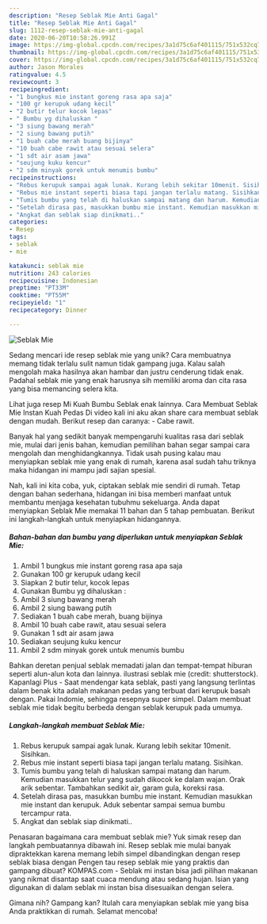 ```yaml
---
description: "Resep Seblak Mie Anti Gagal"
title: "Resep Seblak Mie Anti Gagal"
slug: 1112-resep-seblak-mie-anti-gagal
date: 2020-06-20T10:58:26.991Z
image: https://img-global.cpcdn.com/recipes/3a1d75c6af401115/751x532cq70/seblak-mie-foto-resep-utama.jpg
thumbnail: https://img-global.cpcdn.com/recipes/3a1d75c6af401115/751x532cq70/seblak-mie-foto-resep-utama.jpg
cover: https://img-global.cpcdn.com/recipes/3a1d75c6af401115/751x532cq70/seblak-mie-foto-resep-utama.jpg
author: Jason Morales
ratingvalue: 4.5
reviewcount: 3
recipeingredient:
- "1 bungkus mie instant goreng rasa apa saja"
- "100 gr kerupuk udang kecil"
- "2 butir telur kocok lepas"
- " Bumbu yg dihaluskan "
- "3 siung bawang merah"
- "2 siung bawang putih"
- "1 buah cabe merah buang bijinya"
- "10 buah cabe rawit atau sesuai selera"
- "1 sdt air asam jawa"
- "seujung kuku kencur"
- "2 sdm minyak gorek untuk menumis bumbu"
recipeinstructions:
- "Rebus kerupuk sampai agak lunak. Kurang lebih sekitar 10menit. Sisihkan."
- "Rebus mie instant seperti biasa tapi jangan terlalu matang. Sisihkan."
- "Tumis bumbu yang telah di haluskan sampai matang dan harum. Kemudian masukkan telur yang sudah dikocok ke dalam wajan. Orak arik sebentar. Tambahkan sedikit air, garam gula, koreksi rasa."
- "Setelah dirasa pas, masukkan bumbu mie instant. Kemudian masukkan mie instant dan kerupuk. Aduk sebentar sampai semua bumbu tercampur rata."
- "Angkat dan seblak siap dinikmati.."
categories:
- Resep
tags:
- seblak
- mie

katakunci: seblak mie 
nutrition: 243 calories
recipecuisine: Indonesian
preptime: "PT33M"
cooktime: "PT55M"
recipeyield: "1"
recipecategory: Dinner

---
```



![Seblak Mie](https://img-global.cpcdn.com/recipes/3a1d75c6af401115/751x532cq70/seblak-mie-foto-resep-utama.jpg)

Sedang mencari ide resep seblak mie yang unik? Cara membuatnya memang tidak terlalu sulit namun tidak gampang juga. Kalau salah mengolah maka hasilnya akan hambar dan justru cenderung tidak enak. Padahal seblak mie yang enak harusnya sih memiliki aroma dan cita rasa yang bisa memancing selera kita.

Lihat juga resep Mi Kuah Bumbu Seblak enak lainnya. Cara Membuat Seblak Mie Instan Kuah Pedas Di video kali ini aku akan share cara membuat seblak dengan mudah. Berikut resep dan caranya: - Cabe rawit.

Banyak hal yang sedikit banyak mempengaruhi kualitas rasa dari seblak mie, mulai dari jenis bahan, kemudian pemilihan bahan segar sampai cara mengolah dan menghidangkannya. Tidak usah pusing kalau mau menyiapkan seblak mie yang enak di rumah, karena asal sudah tahu triknya maka hidangan ini mampu jadi sajian spesial.


Nah, kali ini kita coba, yuk, ciptakan seblak mie sendiri di rumah. Tetap dengan bahan sederhana, hidangan ini bisa memberi manfaat untuk membantu menjaga kesehatan tubuhmu sekeluarga. Anda dapat menyiapkan Seblak Mie memakai 11 bahan dan 5 tahap pembuatan. Berikut ini langkah-langkah untuk menyiapkan hidangannya.

<!--inarticleads1-->

##### Bahan-bahan dan bumbu yang diperlukan untuk menyiapkan Seblak Mie:

1. Ambil 1 bungkus mie instant goreng rasa apa saja
1. Gunakan 100 gr kerupuk udang kecil
1. Siapkan 2 butir telur, kocok lepas
1. Gunakan  Bumbu yg dihaluskan :
1. Ambil 3 siung bawang merah
1. Ambil 2 siung bawang putih
1. Sediakan 1 buah cabe merah, buang bijinya
1. Ambil 10 buah cabe rawit, atau sesuai selera
1. Gunakan 1 sdt air asam jawa
1. Sediakan seujung kuku kencur
1. Ambil 2 sdm minyak gorek untuk menumis bumbu


Bahkan deretan penjual seblak memadati jalan dan tempat-tempat hiburan seperti alun-alun kota dan lainnya. ilustrasi seblak mie (credit: shutterstock). Kapanlagi Plus - Saat mendengar kata seblak, pasti yang langsung terlintas dalam benak kita adalah makanan pedas yang terbuat dari kerupuk basah dengan. Pakai Indomie, sehingga resepnya super simpel. Dalam membuat seblak mie tidak begitu berbeda dengan seblak kerupuk pada umumya. 

<!--inarticleads2-->

##### Langkah-langkah membuat Seblak Mie:

1. Rebus kerupuk sampai agak lunak. Kurang lebih sekitar 10menit. Sisihkan.
1. Rebus mie instant seperti biasa tapi jangan terlalu matang. Sisihkan.
1. Tumis bumbu yang telah di haluskan sampai matang dan harum. Kemudian masukkan telur yang sudah dikocok ke dalam wajan. Orak arik sebentar. Tambahkan sedikit air, garam gula, koreksi rasa.
1. Setelah dirasa pas, masukkan bumbu mie instant. Kemudian masukkan mie instant dan kerupuk. Aduk sebentar sampai semua bumbu tercampur rata.
1. Angkat dan seblak siap dinikmati..


Penasaran bagaimana cara membuat seblak mie? Yuk simak resep dan langkah pembuatannya dibawah ini. Resep seblak mie mulai banyak dipraktekkan karena memang lebih simpel dibandingkan dengan resep seblak biasa dengan Pengen tau resep seblak mie yang praktis dan gampang dibuat? KOMPAS.com - Seblak mi instan bisa jadi pilihan makanan yang nikmat disantap saat cuaca mendung atau sedang hujan. Isian yang digunakan di dalam seblak mi instan bisa disesuaikan dengan selera. 

Gimana nih? Gampang kan? Itulah cara menyiapkan seblak mie yang bisa Anda praktikkan di rumah. Selamat mencoba!
